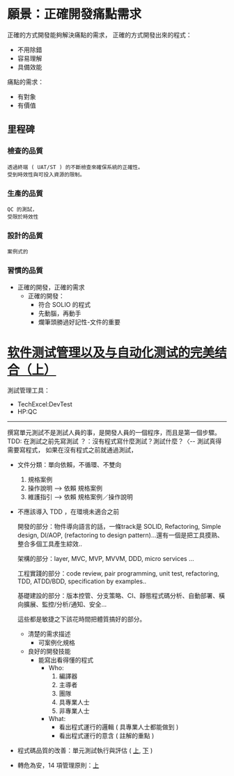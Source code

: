 

# 願景：正確開發痛點需求

正確的方式開發能夠解決痛點的需求，
正確的方式開發出來的程式：
* 不用除錯
* 容易理解
* 具備效能

痛點的需求：
* 有對象
* 有價值

## 里程碑
### 檢查的品質
    透過終端 ( UAT/ST ) 的不斷檢查來確保系統的正確性。
    受到時效性與可投入資源的限制。

### 生產的品質
    QC 的測試，
    受限於時效性

### 設計的品質
    案例式的

### 習慣的品質
* 正確的開發，正確的需求
    * 正確的開發：
        * 符合 SOLIO 的程式
        * 先動腦，再動手
        * 爛筆頭勝過好記性-文件的重要

# [软件测试管理以及与自动化测试的完美结合（上）](http://www.51testing.com/html/92/n-818292.html)
測試管理工具：
* TechExcel:DevTest
* HP:QC

------
撰寫單元測試不是測試人員的事，是開發人員的一個程序，而且是第一個步驟。
TDD: 在測試之前先寫測試
？：沒有程式寫什麼測試？測試什麼？〈-- 測試真得需要寫程式，
    如果在沒有程式之前就通過測試，


* 文件分類：單向依賴，不循環、不雙向
    1. 規格案例
    2. 操作說明 --> 依賴 規格案例
    3. 維護指引 --> 依賴 規格案例／操作說明
* 不應該導入 TDD ，在環境未適合之前

    開發的部分：物件導向語言的話，一條track是 SOLID, Refactoring, Simple design, DI/AOP, (refactoring to design pattern)...還有一個是把工具摸熟、整合多個工具產生綜效..

    架構的部分：layer, MVC, MVP, MVVM, DDD, micro services ...

    工程實踐的部分：code review, pair programming, unit test, refactoring, TDD, ATDD/BDD, specification by examples..

    基礎建設的部分：版本控管、分支策略、CI、靜態程式碼分析、自動部署、橫向擴展、監控/分析/通知、安全...

    這些都是敏捷之下該花時間把體質搞好的部分。
    
    * 清楚的需求描述
        * 可案例化規格
    * 良好的開發技能
        * 能寫出看得懂的程式
            * Who:
                1. 編譯器
                2. 主導者
                3. 團隊
                4. 具專業人士
                5. 非專業人士
            * What:
                * 看出程式運行的邏輯 ( 具專業人士都能做到 )
                * 看出程式運行的意含 ( 註解的重點 )


* 程式碼品質的改善：單元測試執行與評估 ( [上](https://www.youtube.com/watch?v=j27oqh0Hczw), [下](https://www.youtube.com/watch?v=pyreWbxdFP4) )
* 轉危為安，14 項管理原則：[上](https://j401f2gmail.blogspot.com/2018/02/out-of-crisis-1-14.html)
